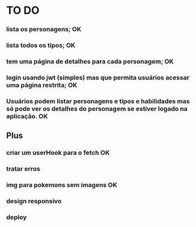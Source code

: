# TO DO

### lista os personagens; OK
### lista todos os tipos; OK
### tem uma página de detalhes para cada personagem; OK
### login usando jwt (simples) mas que permita usuários acessar uma página restrita; OK
### Usuários podem listar personagens e tipos e habilidades mas só pode ver os detalhes do personagem se estiver logado na aplicação. OK

## Plus

### criar um userHook para o fetch OK
### tratar erros
### img para pokemons sem imagens OK
### design responsivo
### deploy
